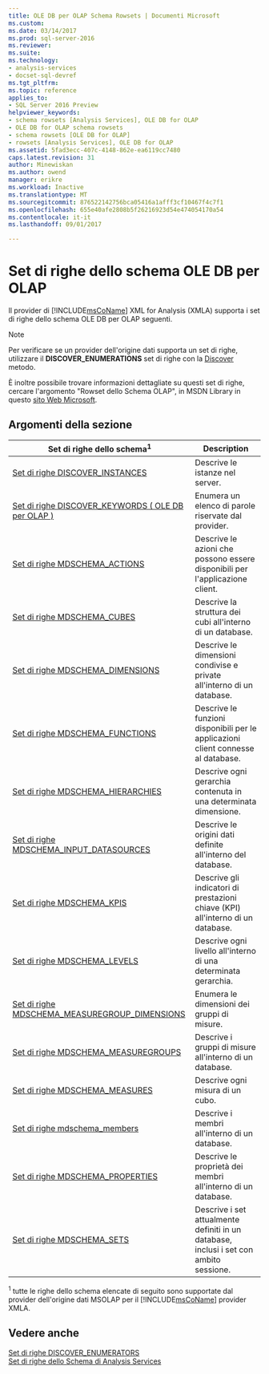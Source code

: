 ```yaml
---
title: OLE DB per OLAP Schema Rowsets | Documenti Microsoft
ms.custom: 
ms.date: 03/14/2017
ms.prod: sql-server-2016
ms.reviewer: 
ms.suite: 
ms.technology:
- analysis-services
- docset-sql-devref
ms.tgt_pltfrm: 
ms.topic: reference
applies_to:
- SQL Server 2016 Preview
helpviewer_keywords:
- schema rowsets [Analysis Services], OLE DB for OLAP
- OLE DB for OLAP schema rowsets
- schema rowsets [OLE DB for OLAP]
- rowsets [Analysis Services], OLE DB for OLAP
ms.assetid: 5fad3ecc-407c-4148-862e-ea6119cc7480
caps.latest.revision: 31
author: Minewiskan
ms.author: owend
manager: erikre
ms.workload: Inactive
ms.translationtype: MT
ms.sourcegitcommit: 876522142756bca05416a1afff3cf10467f4c7f1
ms.openlocfilehash: 655e40afe2808b5f26216923d54e474054170a54
ms.contentlocale: it-it
ms.lasthandoff: 09/01/2017

---
```

# <a name="ole-db-for-olap-schema-rowsets"></a>Set di righe dello schema OLE DB per OLAP
  Il provider di [!INCLUDE[msCoName](../../../includes/msconame-md.md)] XML for Analysis (XMLA) supporta i set di righe dello schema OLE DB per OLAP seguenti.  
  
> [!NOTE]  
>  Per verificare se un provider dell'origine dati supporta un set di righe, utilizzare il **DISCOVER_ENUMERATIONS** set di righe con la [Discover](../../../analysis-services/xmla/xml-elements-methods-discover.md) metodo.  
  
 È inoltre possibile trovare informazioni dettagliate su questi set di righe, cercare l'argomento "Rowset dello Schema OLAP", in MSDN Library in questo [sito Web Microsoft](http://go.microsoft.com/fwlink/?LinkId=15426).  
  
## <a name="in-this-section"></a>Argomenti della sezione  
  
|Set di righe dello schema<sup>1</sup>|Description|  
|-------------------------------|-----------------|  
|[Set di righe DISCOVER_INSTANCES](../../../analysis-services/schema-rowsets/ole-db-olap/discover-instances-rowset.md)|Descrive le istanze nel server.|  
|[Set di righe DISCOVER_KEYWORDS &#40; OLE DB per OLAP &#41;](../../../analysis-services/schema-rowsets/ole-db-olap/discover-keywords-rowset-ole-db-for-olap.md)|Enumera un elenco di parole riservate dal provider.|  
|[Set di righe MDSCHEMA_ACTIONS](../../../analysis-services/schema-rowsets/ole-db-olap/mdschema-actions-rowset.md)|Descrive le azioni che possono essere disponibili per l'applicazione client.|  
|[Set di righe MDSCHEMA_CUBES](../../../analysis-services/schema-rowsets/ole-db-olap/mdschema-cubes-rowset.md)|Descrive la struttura dei cubi all'interno di un database.|  
|[Set di righe MDSCHEMA_DIMENSIONS](../../../analysis-services/schema-rowsets/ole-db-olap/mdschema-dimensions-rowset.md)|Descrive le dimensioni condivise e private all'interno di un database.|  
|[Set di righe MDSCHEMA_FUNCTIONS](../../../analysis-services/schema-rowsets/ole-db-olap/mdschema-functions-rowset.md)|Descrive le funzioni disponibili per le applicazioni client connesse al database.|  
|[Set di righe MDSCHEMA_HIERARCHIES](../../../analysis-services/schema-rowsets/ole-db-olap/mdschema-hierarchies-rowset.md)|Descrive ogni gerarchia contenuta in una determinata dimensione.|  
|[Set di righe MDSCHEMA_INPUT_DATASOURCES](../../../analysis-services/schema-rowsets/ole-db-olap/mdschema-input-datasources-rowset.md)|Descrive le origini dati definite all'interno del database.|  
|[Set di righe MDSCHEMA_KPIS](../../../analysis-services/schema-rowsets/ole-db-olap/mdschema-kpis-rowset.md)|Descrive gli indicatori di prestazioni chiave (KPI) all'interno di un database.|  
|[Set di righe MDSCHEMA_LEVELS](../../../analysis-services/schema-rowsets/ole-db-olap/mdschema-levels-rowset.md)|Descrive ogni livello all'interno di una determinata gerarchia.|  
|[Set di righe MDSCHEMA_MEASUREGROUP_DIMENSIONS](../../../analysis-services/schema-rowsets/ole-db-olap/mdschema-measuregroup-dimensions-rowset.md)|Enumera le dimensioni dei gruppi di misure.|  
|[Set di righe MDSCHEMA_MEASUREGROUPS](../../../analysis-services/schema-rowsets/ole-db-olap/mdschema-measuregroups-rowset.md)|Descrive i gruppi di misure all'interno di un database.|  
|[Set di righe MDSCHEMA_MEASURES](../../../analysis-services/schema-rowsets/ole-db-olap/mdschema-measures-rowset.md)|Descrive ogni misura di un cubo.|  
|[Set di righe mdschema_members](../../../analysis-services/schema-rowsets/ole-db-olap/mdschema-members-rowset.md)|Descrive i membri all'interno di un database.|  
|[Set di righe MDSCHEMA_PROPERTIES](../../../analysis-services/schema-rowsets/ole-db-olap/mdschema-properties-rowset.md)|Descrive le proprietà dei membri all'interno di un database.|  
|[Set di righe MDSCHEMA_SETS](../../../analysis-services/schema-rowsets/ole-db-olap/mdschema-sets-rowset.md)|Descrive i set attualmente definiti in un database, inclusi i set con ambito sessione.|  
  
 <sup>1</sup> tutte le righe dello schema elencate di seguito sono supportate dal provider dell'origine dati MSOLAP per il [!INCLUDE[msCoName](../../../includes/msconame-md.md)] provider XMLA.  
  
## <a name="see-also"></a>Vedere anche  
 [Set di righe DISCOVER_ENUMERATORS](../../../analysis-services/schema-rowsets/xml/discover-enumerators-rowset.md)   
 [Set di righe dello Schema di Analysis Services](../../../analysis-services/schema-rowsets/analysis-services-schema-rowsets.md)  
  
  

